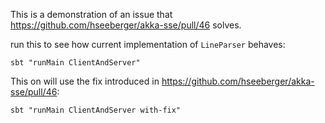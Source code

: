 This is a demonstration of an issue that https://github.com/hseeberger/akka-sse/pull/46 solves.

run this to see how current implementation of `LineParser` behaves:

    sbt "runMain ClientAndServer"

This on will use the fix introduced in https://github.com/hseeberger/akka-sse/pull/46:

    sbt "runMain ClientAndServer with-fix"


